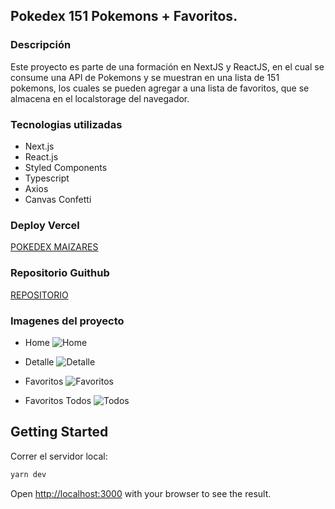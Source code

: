 ## Pokedex 151 Pokemons + Favoritos.

### Descripción
Este proyecto es parte de una formación en NextJS y ReactJS, en el cual se consume una API de Pokemons y se muestran en una lista de 151 pokemons, los cuales se pueden agregar a una lista de favoritos, que se almacena en el localstorage del navegador.

### Tecnologias utilizadas

- Next.js
- React.js
- Styled Components
- Typescript
- Axios
- Canvas Confetti

### Deploy Vercel
[POKEDEX MAIZARES](https://pokemon-pockedex-maizares.vercel.app)

### Repositorio Guithub
[REPOSITORIO](https://github.com/JuanAlbertMaizares/pokemon-pockedex)

### Imagenes del proyecto

- Home
![Home](https://res.cloudinary.com/dl56szd6v/image/upload/c_pad,b_auto:predominant,fl_preserve_transparency/v1683233800/public/1_hp8dub.jpg?_s=public-apps)

- Detalle
![Detalle](https://res.cloudinary.com/dl56szd6v/image/upload/c_pad,b_auto:predominant,fl_preserve_transparency/v1683233800/public/3_rdmqgl.jpg?_s=public-apps)

- Favoritos
![Favoritos](https://res.cloudinary.com/dl56szd6v/image/upload/c_pad,b_auto:predominant,fl_preserve_transparency/v1683233800/public/4_tlix8i.jpg?_s=public-apps)

- Favoritos Todos
![Todos](https://res.cloudinary.com/dl56szd6v/image/upload/c_pad,b_auto:predominant,fl_preserve_transparency/v1683233799/public/2_bmbvde.jpg?_s=public-apps)


## Getting Started

Correr el servidor local:

```bash
yarn dev
```

Open [http://localhost:3000](http://localhost:3000) with your browser to see the result.

